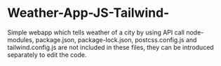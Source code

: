# Weather-App-JS-Tailwind-
Simple webapp which tells weather of a city by using API call
node-modules, package.json, package-lock.json, postcss.config.js and tailwind.config.js are not included in these files, they can be introduced separately to edit the code.
